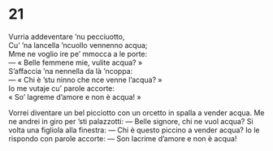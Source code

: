 # 21  
  
Vurria addeventare ’nu pecciuotto,  
Cu’ ’na lancella ’ncuollo vennenno acqua;  
Mme ne voglio ire pe’ mmocca a le porte:  
— « Belle femmene mie, vulite acqua? »  
S’affaccia ’na nennella da là ’ncoppa:  
— « Chi è ’stu ninno che nce venne l’acqua? »  
Io me vutaje cu’ parole accorte:  
« So’ lagreme d’amore e non è acqua! »

Vorrei diventare un bel picciotto
con un orcetto in spalla a vender acqua.
Me ne andrei in giro per ’sti palazzotti:
— Belle signore, chi ne vuol acqua?
Si volta una figliola alla finestra:
— Chi è questo piccino a vender acqua?
Io le rispondo con parole accorte:
— Son lacrime d’amore e non è acqua!
